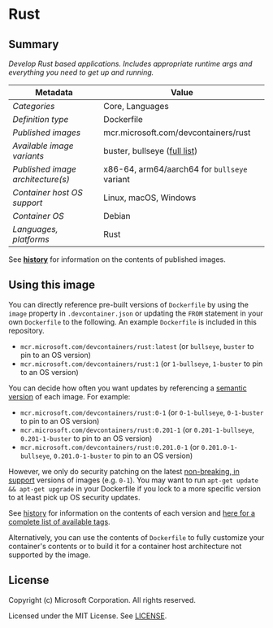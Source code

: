 # Rust

## Summary

*Develop Rust based applications. Includes appropriate runtime args and everything you need to get up and running.*

| Metadata | Value |  
|----------|-------|
| *Categories* | Core, Languages |
| *Definition type* | Dockerfile |
| *Published images* | mcr.microsoft.com/devcontainers/rust |
| *Available image variants* | buster, bullseye ([full list](https://mcr.microsoft.com/v2/devcontainers/rust/tags/list)) |
| *Published image architecture(s)* | x86-64, arm64/aarch64 for `bullseye` variant |
| *Container host OS support* | Linux, macOS, Windows |
| *Container OS* | Debian |
| *Languages, platforms* | Rust |

See **[history](history)** for information on the contents of published images.

## Using this image

You can directly reference pre-built versions of `Dockerfile` by using the `image` property in `.devcontainer.json` or updating the `FROM` statement in your own `Dockerfile` to the following. An example `Dockerfile` is included in this repository.

- `mcr.microsoft.com/devcontainers/rust:latest` (or `bullseye`, `buster` to pin to an OS version)
- `mcr.microsoft.com/devcontainers/rust:1` (or `1-bullseye`, `1-buster` to pin to an OS version)

You can decide how often you want updates by referencing a [semantic version](https://semver.org/) of each image. For example:

- `mcr.microsoft.com/devcontainers/rust:0-1` (or `0-1-bullseye`, `0-1-buster` to pin to an OS version)
- `mcr.microsoft.com/devcontainers/rust:0.201-1` (or `0.201-1-bullseye`, `0.201-1-buster` to pin to an OS version)
- `mcr.microsoft.com/devcontainers/rust:0.201.0-1` (or `0.201.0-1-bullseye`, `0.201.0-1-buster` to pin to an OS version)

However, we only do security patching on the latest [non-breaking, in support](https://github.com/microsoft/vscode-dev-containers/issues/532) versions of images (e.g. `0-1`). You may want to run `apt-get update && apt-get upgrade` in your Dockerfile if you lock to a more specific version to at least pick up OS security updates.

See [history](history) for information on the contents of each version and [here for a complete list of available tags](https://mcr.microsoft.com/v2/devcontainers/rust/tags/list).

Alternatively, you can use the contents of `Dockerfile` to fully customize your container's contents or to build it for a container host architecture not supported by the image.

## License

Copyright (c) Microsoft Corporation. All rights reserved.

Licensed under the MIT License. See [LICENSE](https://github.com/devcontainers/images/blob/main/LICENSE).